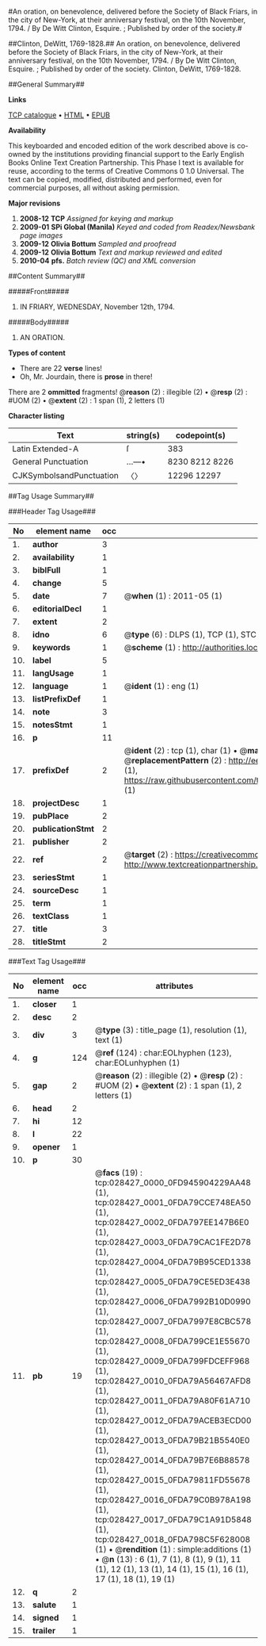#An oration, on benevolence, delivered before the Society of Black Friars, in the city of New-York, at their anniversary festival, on the 10th November, 1794. / By De Witt Clinton, Esquire. ; Published by order of the society.#

##Clinton, DeWitt, 1769-1828.##
An oration, on benevolence, delivered before the Society of Black Friars, in the city of New-York, at their anniversary festival, on the 10th November, 1794. / By De Witt Clinton, Esquire. ; Published by order of the society.
Clinton, DeWitt, 1769-1828.

##General Summary##

**Links**

[TCP catalogue](http://www.ota.ox.ac.uk/tcp/)  • 
[HTML](http://tei.it.ox.ac.uk/tcp/Texts-HTML/free/N21/N21626.html)  • 
[EPUB](http://tei.it.ox.ac.uk/tcp/Texts-EPUB/free/N21/N21626.epub)

**Availability**

This keyboarded and encoded edition of the
	       work described above is co-owned by the institutions
	       providing financial support to the Early English Books
	       Online Text Creation Partnership. This Phase I text is
	       available for reuse, according to the terms of Creative
	       Commons 0 1.0 Universal. The text can be copied,
	       modified, distributed and performed, even for
	       commercial purposes, all without asking permission.

**Major revisions**

1. __2008-12__ __TCP__ *Assigned for keying and markup*
1. __2009-01__ __SPi Global (Manila)__ *Keyed and coded from Readex/Newsbank page images*
1. __2009-12__ __Olivia Bottum__ *Sampled and proofread*
1. __2009-12__ __Olivia Bottum__ *Text and markup reviewed and edited*
1. __2010-04__ __pfs.__ *Batch review (QC) and XML conversion*

##Content Summary##

#####Front#####

1. IN FRIARY, WEDNESDAY, November 12th, 1794.

#####Body#####

1. AN ORATION.

**Types of content**

  * There are 22 **verse** lines!
  * Oh, Mr. Jourdain, there is **prose** in there!

There are 2 **ommitted** fragments! 
 @__reason__ (2) : illegible (2)  •  @__resp__ (2) : #UOM (2)  •  @__extent__ (2) : 1 span (1), 2 letters (1)

**Character listing**


|Text|string(s)|codepoint(s)|
|---|---|---|
|Latin Extended-A|ſ|383|
|General Punctuation|…—•|8230 8212 8226|
|CJKSymbolsandPunctuation|〈〉|12296 12297|

##Tag Usage Summary##

###Header Tag Usage###

|No|element name|occ|attributes|
|---|---|---|---|
|1.|__author__|3||
|2.|__availability__|1||
|3.|__biblFull__|1||
|4.|__change__|5||
|5.|__date__|7| @__when__ (1) : 2011-05 (1)|
|6.|__editorialDecl__|1||
|7.|__extent__|2||
|8.|__idno__|6| @__type__ (6) : DLPS (1), TCP (1), STC (1), NOTIS (1), IMAGE-SET (1), EVANS-CITATION (1)|
|9.|__keywords__|1| @__scheme__ (1) : http://authorities.loc.gov/ (1)|
|10.|__label__|5||
|11.|__langUsage__|1||
|12.|__language__|1| @__ident__ (1) : eng (1)|
|13.|__listPrefixDef__|1||
|14.|__note__|3||
|15.|__notesStmt__|1||
|16.|__p__|11||
|17.|__prefixDef__|2| @__ident__ (2) : tcp (1), char (1)  •  @__matchPattern__ (2) : ([0-9\-]+):([0-9IVX]+) (1), (.+) (1)  •  @__replacementPattern__ (2) : http://eebo.chadwyck.com/downloadtiff?vid=$1&page=$2 (1), https://raw.githubusercontent.com/textcreationpartnership/Texts/master/tcpchars.xml#$1 (1)|
|18.|__projectDesc__|1||
|19.|__pubPlace__|2||
|20.|__publicationStmt__|2||
|21.|__publisher__|2||
|22.|__ref__|2| @__target__ (2) : https://creativecommons.org/publicdomain/zero/1.0/ (1), http://www.textcreationpartnership.org/docs/. (1)|
|23.|__seriesStmt__|1||
|24.|__sourceDesc__|1||
|25.|__term__|1||
|26.|__textClass__|1||
|27.|__title__|3||
|28.|__titleStmt__|2||


###Text Tag Usage###

|No|element name|occ|attributes|
|---|---|---|---|
|1.|__closer__|1||
|2.|__desc__|2||
|3.|__div__|3| @__type__ (3) : title_page (1), resolution (1), text (1)|
|4.|__g__|124| @__ref__ (124) : char:EOLhyphen (123), char:EOLunhyphen (1)|
|5.|__gap__|2| @__reason__ (2) : illegible (2)  •  @__resp__ (2) : #UOM (2)  •  @__extent__ (2) : 1 span (1), 2 letters (1)|
|6.|__head__|2||
|7.|__hi__|12||
|8.|__l__|22||
|9.|__opener__|1||
|10.|__p__|30||
|11.|__pb__|19| @__facs__ (19) : tcp:028427_0000_0FD945904229AA48 (1), tcp:028427_0001_0FDA79CCE748EA50 (1), tcp:028427_0002_0FDA797EE147B6E0 (1), tcp:028427_0003_0FDA79CAC1FE2D78 (1), tcp:028427_0004_0FDA79B95CED1338 (1), tcp:028427_0005_0FDA79CE5ED3E438 (1), tcp:028427_0006_0FDA7992B10D0990 (1), tcp:028427_0007_0FDA7997E8CBC578 (1), tcp:028427_0008_0FDA799CE1E55670 (1), tcp:028427_0009_0FDA799FDCEFF968 (1), tcp:028427_0010_0FDA79A56467AFD8 (1), tcp:028427_0011_0FDA79A80F61A710 (1), tcp:028427_0012_0FDA79ACEB3ECD00 (1), tcp:028427_0013_0FDA79B21B5540E0 (1), tcp:028427_0014_0FDA79B7E6B88578 (1), tcp:028427_0015_0FDA79811FD55678 (1), tcp:028427_0016_0FDA79C0B978A198 (1), tcp:028427_0017_0FDA79C1A91D5848 (1), tcp:028427_0018_0FDA798C5F628008 (1)  •  @__rendition__ (1) : simple:additions (1)  •  @__n__ (13) : 6 (1), 7 (1), 8 (1), 9 (1), 11 (1), 12 (1), 13 (1), 14 (1), 15 (1), 16 (1), 17 (1), 18 (1), 19 (1)|
|12.|__q__|2||
|13.|__salute__|1||
|14.|__signed__|1||
|15.|__trailer__|1||
